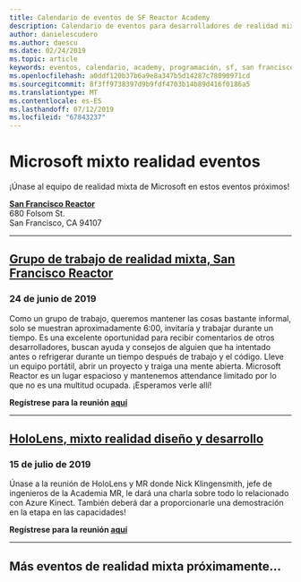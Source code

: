 ```yaml
---
title: Calendario de eventos de SF Reactor Academy
description: Calendario de eventos para desarrolladores de realidad mixta en Reactor en San Francisco.
author: danielescudero
ms.author: daescu
ms.date: 02/24/2019
ms.topic: article
keywords: eventos, calendario, academy, programación, sf, san francisco, reactor
ms.openlocfilehash: a0ddf120b37b6a9e8a347b5d14287c78090971cd
ms.sourcegitcommit: 8f3ff9738397d9b9fdf4703b14b89d416f0186a5
ms.translationtype: MT
ms.contentlocale: es-ES
ms.lasthandoff: 07/12/2019
ms.locfileid: "67843237"
---
```

# <a name="microsoft-mixed-reality-events"></a>Microsoft mixto realidad eventos

¡Únase al equipo de realidad mixta de Microsoft en estos eventos próximos!

**[San Francisco Reactor](https://developer.microsoft.com/reactor/#ReactorSF)**<br>
680 Folsom St.<br>
San Francisco, CA 94107


---
## <a name="mixed-reality-workgroup-san-francisco-reactorhttpsemea01safelinksprotectionoutlookcomurlhttps3a2f2fwwwmeetupcom2fhololens-mr2fdata027c017cdaescu40microsoftcom7ca8ddee063b7949a9992308d6903e62b07c72f988bf86f141af91ab2d7cd011db477c17c07c636854994961124360sdataymnaaiwvxij700mo9gj2boz4w82bgkdjdhijhytfczcfu3dreserved0"></a>**[Grupo de trabajo de realidad mixta, San Francisco Reactor](https://emea01.safelinks.protection.outlook.com/?url=https%3A%2F%2Fwww.meetup.com%2Fhololens-mr%2F&data=02%7C01%7Cdaescu%40microsoft.com%7Ca8ddee063b7949a9992308d6903e62b0%7C72f988bf86f141af91ab2d7cd011db47%7C1%7C0%7C636854994961124360&sdata=YmnAAiWVxIJ700mO9gj%2BOz4W8%2BgKDjDhiJhYtfCzCFU%3D&reserved=0)**
### <a name="june-24-2019"></a>24 de junio de 2019
Como un grupo de trabajo, queremos mantener las cosas bastante informal, solo se muestran aproximadamente 6:00, invitaría y trabajar durante un tiempo. Es una excelente oportunidad para recibir comentarios de otros desarrolladores, buscan ayuda y consejos de alguien que ha intentado antes o refrigerar durante un tiempo después de trabajo y el código. Lleve un equipo portátil, abrir un proyecto y traiga una mente abierta. Microsoft Reactor es un lugar espacioso y mantenemos attendance limitado por lo que no es una multitud ocupada. ¡Esperamos verle allí!

**Regístrese para la reunión [aquí](https://emea01.safelinks.protection.outlook.com/?url=https%3A%2F%2Fwww.meetup.com%2Fhololens-mr%2F&data=02%7C01%7Cdaescu%40microsoft.com%7Ca8ddee063b7949a9992308d6903e62b0%7C72f988bf86f141af91ab2d7cd011db47%7C1%7C0%7C636854994961124360&sdata=YmnAAiWVxIJ700mO9gj%2BOz4W8%2BgKDjDhiJhYtfCzCFU%3D&reserved=0)**

---
## <a name="hololens-mixed-reality-design-and-developmenthttpswwwmeetupcomhololens-mrevents262616626"></a>**[HoloLens, mixto realidad diseño y desarrollo](https://www.meetup.com/hololens-mr/events/262616626/)**
### <a name="july-15-2019"></a>15 de julio de 2019
Únase a la reunión de HoloLens y MR donde Nick Klingensmith, jefe de ingenieros de la Academia MR, le dará una charla sobre todo lo relacionado con Azure Kinect. También deberá dar a proporcionarle una demostración en la etapa en las capacidades!

**Regístrese para la reunión [aquí](https://www.meetup.com/hololens-mr/events/262616626/)**

---
## <a name="more-mixed-reality-events-coming-soon"></a>Más eventos de realidad mixta próximamente...
